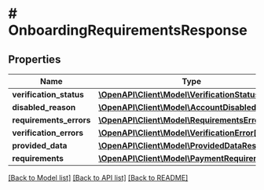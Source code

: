 # # OnboardingRequirementsResponse

## Properties

Name | Type | Description | Notes
------------ | ------------- | ------------- | -------------
**verification_status** | [**\OpenAPI\Client\Model\VerificationStatusEnum**](VerificationStatusEnum.md) |  |
**disabled_reason** | [**\OpenAPI\Client\Model\AccountDisabledReason**](AccountDisabledReason.md) |  | [optional]
**requirements_errors** | [**\OpenAPI\Client\Model\RequirementsError[]**](RequirementsError.md) |  |
**verification_errors** | [**\OpenAPI\Client\Model\VerificationError[]**](VerificationError.md) |  |
**provided_data** | [**\OpenAPI\Client\Model\ProvidedDataResponse**](ProvidedDataResponse.md) |  |
**requirements** | [**\OpenAPI\Client\Model\PaymentRequirements**](PaymentRequirements.md) |  |

[[Back to Model list]](../../README.md#models) [[Back to API list]](../../README.md#endpoints) [[Back to README]](../../README.md)
